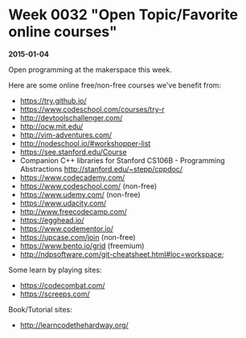 # Week 0032 "Open Topic/Favorite online courses"
**2015-01-04**

Open programming at the makerspace this week.

Here are some online free/non-free courses we've benefit from:
* https://try.github.io/
* https://www.codeschool.com/courses/try-r
* http://devtoolschallenger.com/
* http://ocw.mit.edu/
* http://vim-adventures.com/
* http://nodeschool.io/#workshopper-list
* https://see.stanford.edu/Course
* Companion C++ libraries for Stanford CS106B - Programming Abstractions http://stanford.edu/~stepp/cppdoc/
* https://www.codecademy.com/
* https://www.codeschool.com/ (non-free)
* https://www.udemy.com/ (non-free)
* https://www.udacity.com/
* http://www.freecodecamp.com/
* https://egghead.io/
* https://www.codementor.io/
* https://upcase.com/join (non-free)
* https://www.bento.io/grid (freemium)
* http://ndpsoftware.com/git-cheatsheet.html#loc=workspace;

Some learn by playing sites:
* https://codecombat.com/
* https://screeps.com/

Book/Tutorial sites:
* http://learncodethehardway.org/
